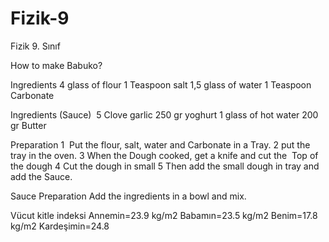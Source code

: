 # Fizik-9
Fizik 9. Sınıf



How to make Babuko?

Ingredients
4 glass of flour
1 Teaspoon salt
1,5 glass of water
1 Teaspoon Carbonate

Ingredients (Sauce)
 5 Clove garlic
250 gr yoghurt
1 glass of hot water
200 gr Butter

Preparation
1  Put the flour, salt, water and Carbonate in a Tray. 
2 put the tray in the oven.
3 When the Dough cooked, get a knife and cut the  Top of the dough
4 Cut the dough in small
5 Then add the small dough in tray and add the Sauce. 

Sauce Preparation 
Add the ingredients in a bowl and mix. 


Vücut kitle indeksi
Annemin=23.9 kg/m2
Babamın=23.5 kg/m2
Benim=17.8 kg/m2
Kardeşimin=24.8

